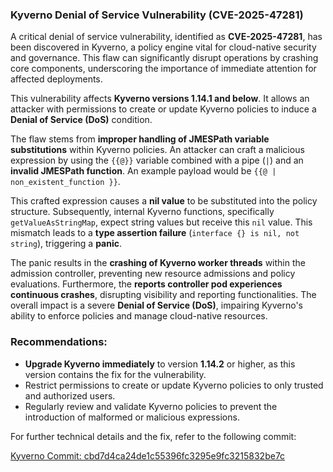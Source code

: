 ### Kyverno Denial of Service Vulnerability (CVE-2025-47281)

A critical denial of service vulnerability, identified as **CVE-2025-47281**, has been discovered in Kyverno, a policy engine vital for cloud-native security and governance. This flaw can significantly disrupt operations by crashing core components, underscoring the importance of immediate attention for affected deployments.

This vulnerability affects **Kyverno versions 1.14.1 and below**. It allows an attacker with permissions to create or update Kyverno policies to induce a **Denial of Service (DoS)** condition.

The flaw stems from **improper handling of JMESPath variable substitutions** within Kyverno policies. An attacker can craft a malicious expression by using the `{{@}}` variable combined with a pipe (`|`) and an **invalid JMESPath function**. An example payload would be `{{@ | non_existent_function }}`.

This crafted expression causes a **nil value** to be substituted into the policy structure. Subsequently, internal Kyverno functions, specifically `getValueAsStringMap`, expect string values but receive this `nil` value. This mismatch leads to a **type assertion failure** (`interface {} is nil, not string`), triggering a **panic**.

The panic results in the **crashing of Kyverno worker threads** within the admission controller, preventing new resource admissions and policy evaluations. Furthermore, the **reports controller pod experiences continuous crashes**, disrupting visibility and reporting functionalities. The overall impact is a severe **Denial of Service (DoS)**, impairing Kyverno's ability to enforce policies and manage cloud-native resources.

### Recommendations:

*   **Upgrade Kyverno immediately** to version **1.14.2** or higher, as this version contains the fix for the vulnerability.
*   Restrict permissions to create or update Kyverno policies to only trusted and authorized users.
*   Regularly review and validate Kyverno policies to prevent the introduction of malformed or malicious expressions.

For further technical details and the fix, refer to the following commit:

[Kyverno Commit: cbd7d4ca24de1c55396fc3295e9fc3215832be7c](https://github.com/kyverno/kyverno/commit/cbd7d4ca24de1c55396fc3295e9fc3215832be7c)